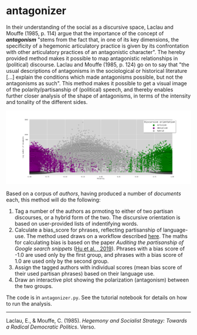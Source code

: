 # antagonizer

In their understanding of the social as a discursive space, Laclau and Mouffe (1985, p. 114) argue that the importance of the concept of _**antagonism**_ "stems from the fact that, in one of its key dimensions, the specificity of a hegemonic articulatory practice is given by its confrontation with other articulatory practices of an antagonistic character". The hereby provided method makes it possible to map antagonistic relationships in (political) discourse. Laclau and Mouffe (1985, p. 124) go on to say that "the usual descriptions of antagonisms in the sociological or historical literature [...] explain the conditions which made antagonisms possible, but not the antagonisms as such". This method makes it possible to get a visual image of the polarity/partisanship of (political) speech, and thereby enables further closer analysis of the shape of antagonisms, in terms of the intensity and tonality of the different sides.

![example-image](https://github.com/simonlindgren/antagonizer/blob/main/antagonizer_example.png)

Based on a corpus of _authors_, having produced a number of _documents_ each, this method will do the following:

1. Tag a number of the authors as prmoting to either of two partisan discourses, or a hybrid form of the two. The discursive orientation is based on user-provided lists of indentifying words.
2. Calculate a bias_score for phrases, reflecting partisanship of language-use. The method used draws on a workflow described [here](https://towardsdatascience.com/detecting-politically-biased-phrases-from-u-s-senators-with-natural-language-processing-tutorial-d6273211d331). The maths for calculating bias is based on the paper _Auditing the partisanship of Google search snippets_ ([Hu et al. , 2019](https://dl.acm.org/doi/10.1145/3308558.3313654)). Phrases with a bias score of -1.0 are used only by the first group, and phrases with a bias score of 1.0 are used only by the second group.
3. Assign the tagged authors with individual scores (mean bias score of their used partisan phrases) based on their language use.
4. Draw an interactive plot showing the polarization (antagonism) between the two groups.

The code is in `antagonizer.py`. See the tutorial notebook for details on how to run the analysis.

----
Laclau, E., & Mouffe, C. (1985). _Hegemony and Socialist Strategy: Towards a Radical Democratic Politics_. Verso.
